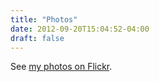 ```yaml
---
title: "Photos"
date: 2012-09-20T15:04:52-04:00
draft: false
---
```


See [my photos on Flickr](http://flickr.com/photos/dallasgutauckis).
